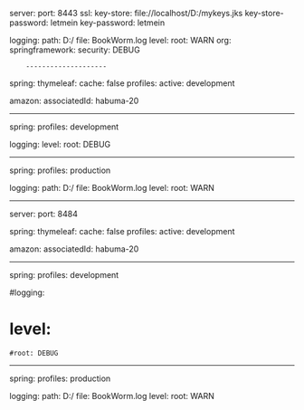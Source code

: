 server:
  port: 8443
  ssl:
    key-store: file://localhost/D:/mykeys.jks
    key-store-password: letmein
    key-password: letmein

  
logging:
  path: D:/
  file: BookWorm.log
  level:
    root: WARN
    org:
      springframework:
        security: DEBUG
        
        
        
        --------------------
spring:
  thymeleaf: 
    cache: false
  profiles:
    active: development
    
amazon:
  associatedId: habuma-20
  
 
---
spring: 
  profiles: development

logging:
  level:
    root: DEBUG  
        
---

spring: 
  profiles: production
   


logging:
  path: D:/
  file: BookWorm.log
  level:
    root: WARN
  

---
server:
  port: 8484

spring:
  thymeleaf: 
    cache: false
  profiles:
    active: development
    
amazon:
  associatedId: habuma-20
  
 
---
spring: 
  profiles: development

#logging:
 # level:
    #root: DEBUG  
        
---

spring: 
  profiles: production
   


logging:
  path: D:/
  file: BookWorm.log
  level:
    root: WARN
  

  